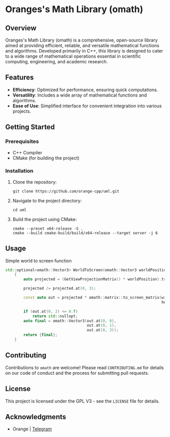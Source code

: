 # Oranges's Math Library (omath)

## Overview
Oranges's Math Library (omath) is a comprehensive, open-source library aimed at providing efficient, reliable, and versatile mathematical functions and algorithms. Developed primarily in C++, this library is designed to cater to a wide range of mathematical operations essential in scientific computing, engineering, and academic research.

## Features
- **Efficiency**: Optimized for performance, ensuring quick computations.
- **Versatility**: Includes a wide array of mathematical functions and algorithms.
- **Ease of Use**: Simplified interface for convenient integration into various projects.

## Getting Started
### Prerequisites
- C++ Compiler
- CMake (for building the project)

### Installation
1. Clone the repository:
   ```
   git clone https://github.com/orange-cpp/uml.git
   ```
2. Navigate to the project directory:
   ```
   cd uml
   ```
3. Build the project using CMake:
   ```
   cmake --preset x64-release -S .
   cmake --build cmake-build/build/x64-release --target server -j 6
   ```

## Usage
Simple world to screen function
```c++
std::optional<omath::Vector3> WorldToScreen(omath::Vector3 worldPosition, float width, float height)
    {
        auto projected = (GetViewProjectionMatrix() * worldPosition).transpose();

        projected /= projected.at(0, 3);

        const auto out = projected * omath::matrix::to_screen_matrix(width,
                                                                     height);

        if (out.at(0, 2) <= 0.f)
            return std::nullopt;
        auto final = omath::Vector3(out.at(0, 0),
                                    out.at(0, 1),
                                    out.at(0, 3));
        return {final};
    }
```
## Contributing
Contributions to `omath` are welcome! Please read `CONTRIBUTING.md` for details on our code of conduct and the process for submitting pull requests.

## License
This project is licensed under the GPL V3 - see the `LICENSE` file for details.

## Acknowledgments
- Orange | [Telegram](https://t.me/orange_cpp)
